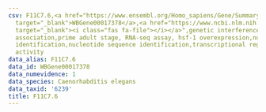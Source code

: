```yaml
---
csv: F11C7.6,<a href="https://www.ensembl.org/Homo_sapiens/Gene/Summary?db=core;g=WBGene00017378"
  target="_blank">WBGene00017378</a>,<a href="https://www.ncbi.nlm.nih.gov/pubmed/30894454"
  target="_blank"><i class="fas fa-file"></i></a>",genetic interference,functional
  association,prime adult stage, RNA-seq assay, hsf-1 overexpression,nucleotide sequence
  identification,nucleotide sequence identification,transcriptional regulation,up-regulates
  activity
data_alias: F11C7.6
data_id: WBGene00017378
data_numevidence: 1
data_species: Caenorhabditis elegans
data_taxid: '6239'
title: F11C7.6
---
```

